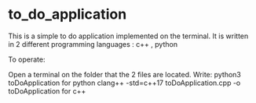 # to_do_application
 This is a simple to do application implemented on the terminal.
 It is written in 2 different programming languages : c++ , python

 To operate:

 Open a terminal on the folder that the 2 files are located.
 Write: 
 python3  toDoApplication for python
 clang++ -std=c++17 toDoApplication.cpp -o toDoApplication for c++

